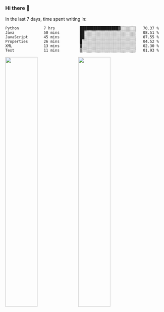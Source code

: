 ### Hi there 👋

In the last 7 days, time spent writing in:

<!--START_SECTION:waka-->

```text
Python           7 hrs           █████████████████▓░░░░░░░   70.37 %
Java             50 mins         ██░░░░░░░░░░░░░░░░░░░░░░░   08.51 %
JavaScript       45 mins         ██░░░░░░░░░░░░░░░░░░░░░░░   07.55 %
Properties       26 mins         █░░░░░░░░░░░░░░░░░░░░░░░░   04.52 %
XML              13 mins         ▓░░░░░░░░░░░░░░░░░░░░░░░░   02.30 %
Text             11 mins         ▒░░░░░░░░░░░░░░░░░░░░░░░░   01.93 %
```

<!--END_SECTION:waka-->

<img src="https://wakatime.com/share/@jimtje/5d0c92de-08f8-4a72-8f2f-6a9693d1e318.svg" width=45% height=45%> <img src="https://wakatime.com/share/@jimtje/501498ae-bda5-4da7-a89d-b40bcdd5556d.svg" width=45% height=45%>
